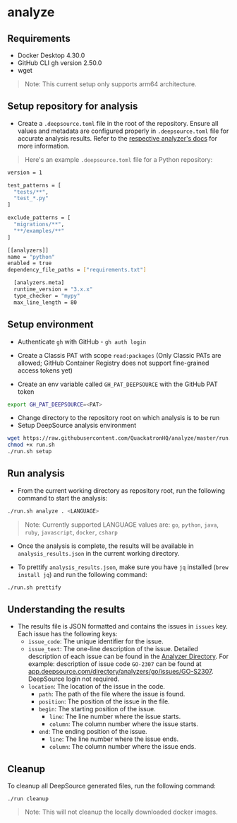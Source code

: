 # analyze

## Requirements
- Docker Desktop 4.30.0
- GitHub CLI gh version 2.50.0
- wget

> Note: This current setup only supports arm64 architecture.

## Setup repository for analysis
- Create a `.deepsource.toml` file in the root of the repository. Ensure all values and metadata are configured properly in `.deepsource.toml` file for accurate analysis results. Refer to the [respective analyzer's docs](https://docs.deepsource.com/docs/analyzers) for more information.

> Here's an example `.deepsource.toml` file for a Python repository:

```sh
version = 1

test_patterns = [
  "tests/**",
  "test_*.py"
]

exclude_patterns = [
  "migrations/**",
  "**/examples/**"
]

[[analyzers]]
name = "python"
enabled = true
dependency_file_paths = ["requirements.txt"]

  [analyzers.meta]
  runtime_version = "3.x.x"
  type_checker = "mypy"
  max_line_length = 80
```

## Setup environment
- Authenticate `gh` with GitHub - `gh auth login`

- Create a Classis PAT with scope `read:packages` (Only Classic PATs are allowed; GitHub Container Registry does not support fine-grained access tokens yet)

- Create an env variable called `GH_PAT_DEEPSOURCE` with the GitHub PAT token
```sh
export GH_PAT_DEEPSOURCE=<PAT>
```
- Change directory to the repository root on which analysis is to be run
- Setup DeepSource analysis environment
```sh
wget https://raw.githubusercontent.com/QuackatronHQ/analyze/master/run.sh -O run.sh
chmod +x run.sh
./run.sh setup
```

## Run analysis
- From the current working directory as repository root, run the following command to start the analysis:
```sh
./run.sh analyze . <LANGUAGE>
```

> Note: Currently supported LANGUAGE values are: `go`, `python`, `java`, `ruby`, `javascript`, `docker`, `csharp`

- Once the analysis is complete, the results will be available in `analysis_results.json` in the current working directory.

- To prettify `analysis_results.json`, make sure you have `jq` installed (`brew install jq`) and run the following command:
```sh
./run.sh prettify
```

## Understanding the results
- The results file is JSON formatted and contains the issues in `issues` key. Each issue has the following keys:
    - `issue_code`: The unique identifier for the issue.
    - `issue_text`: The one-line description of the issue. Detailed description of each issue can be found in the [Analyzer Directory](https://app.deepsource.com/directory). For example: description of issue code `GO-2307` can be found at [app.deepsource.com/directory/analyzers/go/issues/GO-S2307](https://app.deepsource.com/directory/analyzers/go/issues/GO-S2307). DeepSource login not required.
    - `location`: The location of the issue in the code.
        - `path`: The path of the file where the issue is found.
        - `position`: The position of the issue in the file.
        - `begin`: The starting position of the issue.
            - `line`: The line number where the issue starts.
            - `column`: The column number where the issue starts.
        - `end`: The ending position of the issue.
            - `line`: The line number where the issue ends.
            - `column`: The column number where the issue ends.

## Cleanup
To cleanup all DeepSource generated files, run the following command:
```
./run cleanup
```
> Note: This will not cleanup the locally downloaded docker images.
